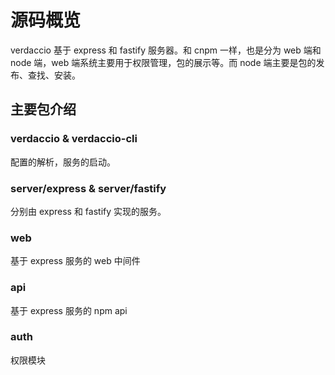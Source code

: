 # 源码概览
verdaccio 基于 express 和 fastify 服务器。和 cnpm 一样，也是分为 web 端和 node 端，web 端系统主要用于权限管理，包的展示等。而 node 端主要是包的发布、查找、安装。
## 主要包介绍
### verdaccio & verdaccio-cli
配置的解析，服务的启动。
### server/express & server/fastify
分别由 express 和 fastify 实现的服务。
### web 
基于 express 服务的 web 中间件
### api 
基于 express 服务的 npm api
### auth 
权限模块 